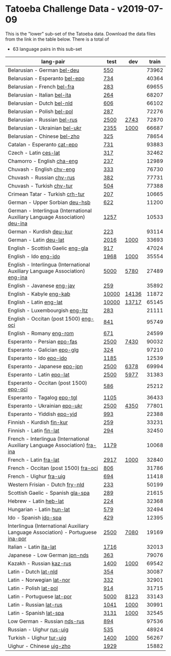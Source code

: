 # Tatoeba Challenge Data - v2019-07-09

This is the "lower" sub-set of the Tatoeba data.
Download the data files from the link in the table below.
There is a total of

* 63  language pairs in this sub-set

| lang-pair |    test    |    dev     |    train   |
|-----------|------------|------------|------------|
|           Belarusian - German  [bel-deu](https://object.pouta.csc.fi/Tatoeba-Challenge-v2019-07-09/bel-deu.tar)  | [       550](../../v2019-07-09/data/test/bel-deu/test.txt)|            |      73962|
|        Belarusian - Esperanto  [bel-epo](https://object.pouta.csc.fi/Tatoeba-Challenge-v2019-07-09/bel-epo.tar)  | [       734](../../v2019-07-09/data/test/bel-epo/test.txt)|            |      40364|
|           Belarusian - French  [bel-fra](https://object.pouta.csc.fi/Tatoeba-Challenge-v2019-07-09/bel-fra.tar)  | [       283](../../v2019-07-09/data/test/bel-fra/test.txt)|            |      69655|
|          Belarusian - Italian  [bel-ita](https://object.pouta.csc.fi/Tatoeba-Challenge-v2019-07-09/bel-ita.tar)  | [       264](../../v2019-07-09/data/test/bel-ita/test.txt)|            |      68207|
|            Belarusian - Dutch  [bel-nld](https://object.pouta.csc.fi/Tatoeba-Challenge-v2019-07-09/bel-nld.tar)  | [       606](../../v2019-07-09/data/test/bel-nld/test.txt)|            |      66102|
|           Belarusian - Polish  [bel-pol](https://object.pouta.csc.fi/Tatoeba-Challenge-v2019-07-09/bel-pol.tar)  | [       287](../../v2019-07-09/data/test/bel-pol/test.txt)|            |      72276|
|          Belarusian - Russian  [bel-rus](https://object.pouta.csc.fi/Tatoeba-Challenge-v2019-07-09/bel-rus.tar)  | [      2500](../../v2019-07-09/data/test/bel-rus/test.txt)| [      2743](../../v2019-07-09/data/dev/bel-rus/dev.txt)|      72870|
|        Belarusian - Ukrainian  [bel-ukr](https://object.pouta.csc.fi/Tatoeba-Challenge-v2019-07-09/bel-ukr.tar)  | [      2355](../../v2019-07-09/data/test/bel-ukr/test.txt)| [      1000](../../v2019-07-09/data/dev/bel-ukr/dev.txt)|      66687|
|          Belarusian - Chinese  [bel-zho](https://object.pouta.csc.fi/Tatoeba-Challenge-v2019-07-09/bel-zho.tar)  | [       325](../../v2019-07-09/data/test/bel-zho/test.txt)|            |      78654|
|           Catalan - Esperanto  [cat-epo](https://object.pouta.csc.fi/Tatoeba-Challenge-v2019-07-09/cat-epo.tar)  | [       731](../../v2019-07-09/data/test/cat-epo/test.txt)|            |      93883|
|                 Czech - Latin  [ces-lat](https://object.pouta.csc.fi/Tatoeba-Challenge-v2019-07-09/ces-lat.tar)  | [       317](../../v2019-07-09/data/test/ces-lat/test.txt)|            |      32462|
|            Chamorro - English  [cha-eng](https://object.pouta.csc.fi/Tatoeba-Challenge-v2019-07-09/cha-eng.tar)  | [       237](../../v2019-07-09/data/test/cha-eng/test.txt)|            |      12989|
|             Chuvash - English  [chv-eng](https://object.pouta.csc.fi/Tatoeba-Challenge-v2019-07-09/chv-eng.tar)  | [       333](../../v2019-07-09/data/test/chv-eng/test.txt)|            |      76730|
|             Chuvash - Russian  [chv-rus](https://object.pouta.csc.fi/Tatoeba-Challenge-v2019-07-09/chv-rus.tar)  | [       382](../../v2019-07-09/data/test/chv-rus/test.txt)|            |      77731|
|             Chuvash - Turkish  [chv-tur](https://object.pouta.csc.fi/Tatoeba-Challenge-v2019-07-09/chv-tur.tar)  | [       504](../../v2019-07-09/data/test/chv-tur/test.txt)|            |      77388|
|       Crimean Tatar - Turkish  [crh-tur](https://object.pouta.csc.fi/Tatoeba-Challenge-v2019-07-09/crh-tur.tar)  | [       207](../../v2019-07-09/data/test/crh-tur/test.txt)|            |      10665|
|        German - Upper Sorbian  [deu-hsb](https://object.pouta.csc.fi/Tatoeba-Challenge-v2019-07-09/deu-hsb.tar)  | [       622](../../v2019-07-09/data/test/deu-hsb/test.txt)|            |      11200|
|  German - Interlingua (International Auxiliary Language Association)  [deu-ina](https://object.pouta.csc.fi/Tatoeba-Challenge-v2019-07-09/deu-ina.tar)  | [      1257](../../v2019-07-09/data/test/deu-ina/test.txt)|            |      10533|
|              German - Kurdish  [deu-kur](https://object.pouta.csc.fi/Tatoeba-Challenge-v2019-07-09/deu-kur.tar)  | [       223](../../v2019-07-09/data/test/deu-kur/test.txt)|            |      93114|
|                German - Latin  [deu-lat](https://object.pouta.csc.fi/Tatoeba-Challenge-v2019-07-09/deu-lat.tar)  | [      2016](../../v2019-07-09/data/test/deu-lat/test.txt)| [      1000](../../v2019-07-09/data/dev/deu-lat/dev.txt)|      33693|
|     English - Scottish Gaelic  [eng-gla](https://object.pouta.csc.fi/Tatoeba-Challenge-v2019-07-09/eng-gla.tar)  | [       917](../../v2019-07-09/data/test/eng-gla/test.txt)|            |      47024|
|                 English - Ido  [eng-ido](https://object.pouta.csc.fi/Tatoeba-Challenge-v2019-07-09/eng-ido.tar)  | [      1968](../../v2019-07-09/data/test/eng-ido/test.txt)| [      1000](../../v2019-07-09/data/dev/eng-ido/dev.txt)|      35554|
|  English - Interlingua (International Auxiliary Language Association)  [eng-ina](https://object.pouta.csc.fi/Tatoeba-Challenge-v2019-07-09/eng-ina.tar)  | [      5000](../../v2019-07-09/data/test/eng-ina/test.txt)| [      5780](../../v2019-07-09/data/dev/eng-ina/dev.txt)|      27489|
|            English - Javanese  [eng-jav](https://object.pouta.csc.fi/Tatoeba-Challenge-v2019-07-09/eng-jav.tar)  | [       259](../../v2019-07-09/data/test/eng-jav/test.txt)|            |      35892|
|              English - Kabyle  [eng-kab](https://object.pouta.csc.fi/Tatoeba-Challenge-v2019-07-09/eng-kab.tar)  | [     10000](../../v2019-07-09/data/test/eng-kab/test.txt)| [     14136](../../v2019-07-09/data/dev/eng-kab/dev.txt)|      11872|
|               English - Latin  [eng-lat](https://object.pouta.csc.fi/Tatoeba-Challenge-v2019-07-09/eng-lat.tar)  | [     10000](../../v2019-07-09/data/test/eng-lat/test.txt)| [     13717](../../v2019-07-09/data/dev/eng-lat/dev.txt)|      65145|
|       English - Luxembourgish  [eng-ltz](https://object.pouta.csc.fi/Tatoeba-Challenge-v2019-07-09/eng-ltz.tar)  | [       283](../../v2019-07-09/data/test/eng-ltz/test.txt)|            |      21111|
|  English - Occitan (post 1500)  [eng-oci](https://object.pouta.csc.fi/Tatoeba-Challenge-v2019-07-09/eng-oci.tar)  | [       841](../../v2019-07-09/data/test/eng-oci/test.txt)|            |      95749|
|              English - Romany  [eng-rom](https://object.pouta.csc.fi/Tatoeba-Challenge-v2019-07-09/eng-rom.tar)  | [       671](../../v2019-07-09/data/test/eng-rom/test.txt)|            |      24599|
|           Esperanto - Persian  [epo-fas](https://object.pouta.csc.fi/Tatoeba-Challenge-v2019-07-09/epo-fas.tar)  | [      2500](../../v2019-07-09/data/test/epo-fas/test.txt)| [      7430](../../v2019-07-09/data/dev/epo-fas/dev.txt)|      90032|
|          Esperanto - Galician  [epo-glg](https://object.pouta.csc.fi/Tatoeba-Challenge-v2019-07-09/epo-glg.tar)  | [       324](../../v2019-07-09/data/test/epo-glg/test.txt)|            |      97210|
|               Esperanto - Ido  [epo-ido](https://object.pouta.csc.fi/Tatoeba-Challenge-v2019-07-09/epo-ido.tar)  | [      1185](../../v2019-07-09/data/test/epo-ido/test.txt)|            |      12539|
|          Esperanto - Japanese  [epo-jpn](https://object.pouta.csc.fi/Tatoeba-Challenge-v2019-07-09/epo-jpn.tar)  | [      2500](../../v2019-07-09/data/test/epo-jpn/test.txt)| [      6378](../../v2019-07-09/data/dev/epo-jpn/dev.txt)|      69994|
|             Esperanto - Latin  [epo-lat](https://object.pouta.csc.fi/Tatoeba-Challenge-v2019-07-09/epo-lat.tar)  | [      2500](../../v2019-07-09/data/test/epo-lat/test.txt)| [      5977](../../v2019-07-09/data/dev/epo-lat/dev.txt)|      31383|
|  Esperanto - Occitan (post 1500)  [epo-oci](https://object.pouta.csc.fi/Tatoeba-Challenge-v2019-07-09/epo-oci.tar)  | [       586](../../v2019-07-09/data/test/epo-oci/test.txt)|            |      25212|
|           Esperanto - Tagalog  [epo-tgl](https://object.pouta.csc.fi/Tatoeba-Challenge-v2019-07-09/epo-tgl.tar)  | [      1105](../../v2019-07-09/data/test/epo-tgl/test.txt)|            |      36433|
|         Esperanto - Ukrainian  [epo-ukr](https://object.pouta.csc.fi/Tatoeba-Challenge-v2019-07-09/epo-ukr.tar)  | [      2500](../../v2019-07-09/data/test/epo-ukr/test.txt)| [      4350](../../v2019-07-09/data/dev/epo-ukr/dev.txt)|      77801|
|           Esperanto - Yiddish  [epo-yid](https://object.pouta.csc.fi/Tatoeba-Challenge-v2019-07-09/epo-yid.tar)  | [       993](../../v2019-07-09/data/test/epo-yid/test.txt)|            |      22388|
|             Finnish - Kurdish  [fin-kur](https://object.pouta.csc.fi/Tatoeba-Challenge-v2019-07-09/fin-kur.tar)  | [       259](../../v2019-07-09/data/test/fin-kur/test.txt)|            |      33231|
|               Finnish - Latin  [fin-lat](https://object.pouta.csc.fi/Tatoeba-Challenge-v2019-07-09/fin-lat.tar)  | [       294](../../v2019-07-09/data/test/fin-lat/test.txt)|            |      32450|
|  French - Interlingua (International Auxiliary Language Association)  [fra-ina](https://object.pouta.csc.fi/Tatoeba-Challenge-v2019-07-09/fra-ina.tar)  | [      1179](../../v2019-07-09/data/test/fra-ina/test.txt)|            |      10068|
|                French - Latin  [fra-lat](https://object.pouta.csc.fi/Tatoeba-Challenge-v2019-07-09/fra-lat.tar)  | [      2917](../../v2019-07-09/data/test/fra-lat/test.txt)| [      1000](../../v2019-07-09/data/dev/fra-lat/dev.txt)|      32840|
|  French - Occitan (post 1500)  [fra-oci](https://object.pouta.csc.fi/Tatoeba-Challenge-v2019-07-09/fra-oci.tar)  | [       806](../../v2019-07-09/data/test/fra-oci/test.txt)|            |      31786|
|               French - Uighur  [fra-uig](https://object.pouta.csc.fi/Tatoeba-Challenge-v2019-07-09/fra-uig.tar)  | [       694](../../v2019-07-09/data/test/fra-uig/test.txt)|            |      11418|
|       Western Frisian - Dutch  [fry-nld](https://object.pouta.csc.fi/Tatoeba-Challenge-v2019-07-09/fry-nld.tar)  | [       233](../../v2019-07-09/data/test/fry-nld/test.txt)|            |      50199|
|     Scottish Gaelic - Spanish  [gla-spa](https://object.pouta.csc.fi/Tatoeba-Challenge-v2019-07-09/gla-spa.tar)  | [       289](../../v2019-07-09/data/test/gla-spa/test.txt)|            |      21615|
|                Hebrew - Latin  [heb-lat](https://object.pouta.csc.fi/Tatoeba-Challenge-v2019-07-09/heb-lat.tar)  | [       224](../../v2019-07-09/data/test/heb-lat/test.txt)|            |      32368|
|             Hungarian - Latin  [hun-lat](https://object.pouta.csc.fi/Tatoeba-Challenge-v2019-07-09/hun-lat.tar)  | [       579](../../v2019-07-09/data/test/hun-lat/test.txt)|            |      32494|
|                 Ido - Spanish  [ido-spa](https://object.pouta.csc.fi/Tatoeba-Challenge-v2019-07-09/ido-spa.tar)  | [       429](../../v2019-07-09/data/test/ido-spa/test.txt)|            |      12395|
|  Interlingua (International Auxiliary Language Association) - Portuguese  [ina-por](https://object.pouta.csc.fi/Tatoeba-Challenge-v2019-07-09/ina-por.tar)  | [      2500](../../v2019-07-09/data/test/ina-por/test.txt)| [      7080](../../v2019-07-09/data/dev/ina-por/dev.txt)|      19169|
|               Italian - Latin  [ita-lat](https://object.pouta.csc.fi/Tatoeba-Challenge-v2019-07-09/ita-lat.tar)  | [      1716](../../v2019-07-09/data/test/ita-lat/test.txt)|            |      32013|
|         Japanese - Low German  [jpn-nds](https://object.pouta.csc.fi/Tatoeba-Challenge-v2019-07-09/jpn-nds.tar)  | [       363](../../v2019-07-09/data/test/jpn-nds/test.txt)|            |      79076|
|              Kazakh - Russian  [kaz-rus](https://object.pouta.csc.fi/Tatoeba-Challenge-v2019-07-09/kaz-rus.tar)  | [      1400](../../v2019-07-09/data/test/kaz-rus/test.txt)| [      1000](../../v2019-07-09/data/dev/kaz-rus/dev.txt)|      69542|
|                 Latin - Dutch  [lat-nld](https://object.pouta.csc.fi/Tatoeba-Challenge-v2019-07-09/lat-nld.tar)  | [       354](../../v2019-07-09/data/test/lat-nld/test.txt)|            |      30087|
|             Latin - Norwegian  [lat-nor](https://object.pouta.csc.fi/Tatoeba-Challenge-v2019-07-09/lat-nor.tar)  | [       332](../../v2019-07-09/data/test/lat-nor/test.txt)|            |      32901|
|                Latin - Polish  [lat-pol](https://object.pouta.csc.fi/Tatoeba-Challenge-v2019-07-09/lat-pol.tar)  | [       914](../../v2019-07-09/data/test/lat-pol/test.txt)|            |      31715|
|            Latin - Portuguese  [lat-por](https://object.pouta.csc.fi/Tatoeba-Challenge-v2019-07-09/lat-por.tar)  | [      5000](../../v2019-07-09/data/test/lat-por/test.txt)| [      8123](../../v2019-07-09/data/dev/lat-por/dev.txt)|      33143|
|               Latin - Russian  [lat-rus](https://object.pouta.csc.fi/Tatoeba-Challenge-v2019-07-09/lat-rus.tar)  | [      1041](../../v2019-07-09/data/test/lat-rus/test.txt)| [      1000](../../v2019-07-09/data/dev/lat-rus/dev.txt)|      30991|
|               Latin - Spanish  [lat-spa](https://object.pouta.csc.fi/Tatoeba-Challenge-v2019-07-09/lat-spa.tar)  | [      3131](../../v2019-07-09/data/test/lat-spa/test.txt)| [      1000](../../v2019-07-09/data/dev/lat-spa/dev.txt)|      32545|
|          Low German - Russian  [nds-rus](https://object.pouta.csc.fi/Tatoeba-Challenge-v2019-07-09/nds-rus.tar)  | [       894](../../v2019-07-09/data/test/nds-rus/test.txt)|            |      97536|
|              Russian - Uighur  [rus-uig](https://object.pouta.csc.fi/Tatoeba-Challenge-v2019-07-09/rus-uig.tar)  | [       535](../../v2019-07-09/data/test/rus-uig/test.txt)|            |      48924|
|              Turkish - Uighur  [tur-uig](https://object.pouta.csc.fi/Tatoeba-Challenge-v2019-07-09/tur-uig.tar)  | [      1400](../../v2019-07-09/data/test/tur-uig/test.txt)| [      1000](../../v2019-07-09/data/dev/tur-uig/dev.txt)|      56267|
|              Uighur - Chinese  [uig-zho](https://object.pouta.csc.fi/Tatoeba-Challenge-v2019-07-09/uig-zho.tar)  | [      1929](../../v2019-07-09/data/test/uig-zho/test.txt)|            |      15882|
